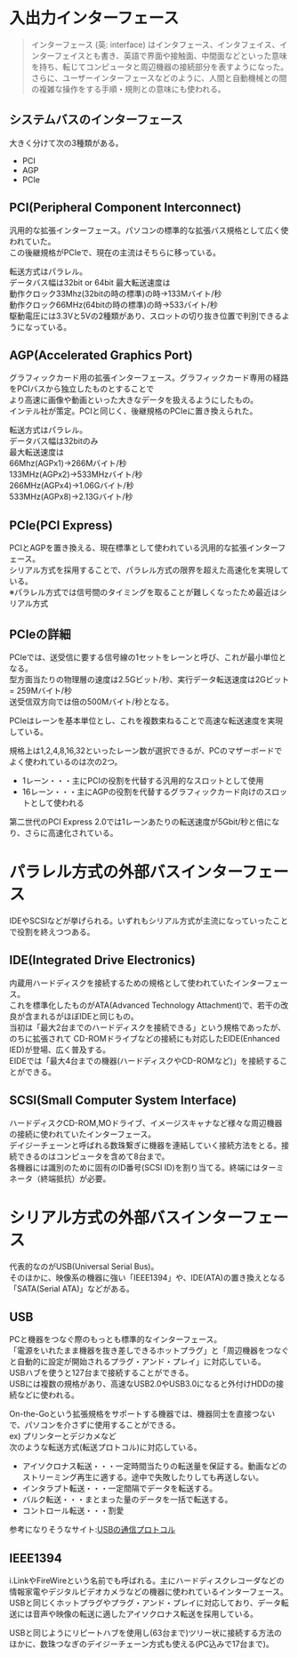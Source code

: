 # 入出力インターフェース

>インターフェース (英: interface) はインタフェース、インタフェイス、インターフェイスとも書き、英語で界面や接触面、中間面などといった意味を持ち、転じてコンピュータと周辺機器の接続部分を表すようになった。さらに、ユーザーインターフェースなどのように、人間と自動機械との間の複雑な操作をする手順・規則との意味にも使われる。

## システムバスのインターフェース

大きく分けて次の3種類がある。  

- PCI
- AGP
- PCIe

## PCI(Peripheral Component Interconnect)

汎用的な拡張インターフェース。パソコンの標準的な拡張バス規格として広く使われていた。  
この後継規格がPCIeで、現在の主流はそちらに移っている。  

転送方式はパラレル。  
データバス幅は32bit or 64bit
最大転送速度は  
動作クロック33Mhz(32bitの時の標準)の時→133Mバイト/秒  
動作クロック66MHz(64bitの時の標準)の時→533バイト/秒  
駆動電圧には3.3Vと5Vの2種類があり、スロットの切り抜き位置で判別できるようになっている。  

## AGP(Accelerated Graphics Port)

グラフィックカード用の拡張インターフェース。グラフィックカード専用の経路をPCIバスから独立したものとすることで  
より高速に画像や動画といった大きなデータを扱えるようにしたもの。  
インテル社が策定。PCIと同じく、後継規格のPCIeに置き換えられた。  

転送方式はパラレル。  
データバス幅は32bitのみ  
最大転送速度は  
66Mhz(AGPx1)→266Mバイト/秒  
133MHz(AGPx2)→533MHzバイト/秒  
266MHz(AGPx4)→1.06Gバイト/秒  
533MHz(AGPx8)→2.13Gバイト/秒


## PCIe(PCI Express)

PCIとAGPを置き換える、現在標準として使われている汎用的な拡張インターフェース。  
シリアル方式を採用することで、パラレル方式の限界を超えた高速化を実現している。  
※パラレル方式では信号間のタイミングを取ることが難しくなったため最近はシリアル方式  



## PCIeの詳細

PCIeでは、送受信に要する信号線の1セットをレーンと呼び、これが最小単位となる。  
型方面当たりの物理層の速度は2.5Gビット/秒、実行データ転送速度は2Gビット = 259Mバイト/秒   
送受信双方向では倍の500Mバイト/秒となる。

PCIeはレーンを基本単位とし、これを複数束ねることで高速な転送速度を実現している。  

規格上は1,2,4,8,16,32といったレーン数が選択できるが、PCのマザーボードでよく使われているのは次の2つ。  

- 1レーン・・・主にPCIの役割を代替する汎用的なスロットとして使用 
- 16レーン・・・主にAGPの役割を代替するグラフィックカード向けのスロットとして使われる  

第二世代のPCI Express 2.0では1レーンあたりの転送速度が5Gbit/秒と倍になり、さらに高速化されている。  


# パラレル方式の外部バスインターフェース

IDEやSCSIなどが挙げられる。いずれもシリアル方式が主流になっていったことで役割を終えつつある。  

## IDE(Integrated Drive Electronics)

内蔵用ハードディスクを接続するための規格として使われていたインターフェース。  
これを標準化したものがATA(Advanced Technology Attachment)で、若干の改良が含まれるがほぼIDEと同じもの。  
当初は「最大2台までのハードディスクを接続できる」という規格であったが、のちに拡張されて
CD-ROMドライブなどの接続にも対応したEIDE(Enhanced IED)が登場、広く普及する。  
EIDEでは「最大4台までの機器(ハードディスクやCD-ROMなど)」を接続することができる。

## SCSI(Small Computer System Interface)

ハードディスクCD-ROM,MOドライブ、イメージスキャナなど様々な周辺機器の接続に使われていたインターフェース。  
デイジーチェーンと呼ばれる数珠繋ぎに機器を連結していく接続方法をとる。接続できるのはコンピュータを含めて8台まで。   
各機器には識別のために固有のID番号(SCSI ID)を割り当てる。終端にはターミネータ（終端抵抗）が必要。

# シリアル方式の外部バスインターフェース

代表的なのがUSB(Universal Serial Bus)。  
そのほかに、映像系の機器に強い「IEEE1394」や、IDE(ATA)の置き換えとなる「SATA(Serial ATA)」などがある。  

## USB

PCと機器をつなぐ際のもっとも標準的なインターフェース。  
「電源をいれたまま機器を抜き差しできるホットプラグ」と「周辺機器をつなぐと自動的に設定が開始されるプラグ・アンド・プレイ」に対応している。  
USBハブを使うと127台まで接続することができる。  
USBには複数の規格があり、高速なUSB2.0やUSB3.0になると外付けHDDの接続などに使われる。

On-the-Goという拡張規格をサポートする機器では、機器同士を直接つないで、パソコンを介さずに使用することができる。  
ex) プリンターとデジカメなど  
次のような転送方式(転送プロトコル)に対応している。  

- アイソクロナス転送・・・一定時間当たりの転送量を保証する。動画などのストリーミング再生に適する。途中で失敗したりしても再送しない。
- インタラプト転送・・・一定間隔でデータを転送する。  
- バルク転送・・・まとまった量のデータを一括で転送する。
- コントロール転送・・・割愛

参考になりそうなサイト:[USBの通信プロトコル](http://www.picfun.com/usb03.html)


## IEEE1394

i.LinkやFireWireという名前でも呼ばれる。主にハードディスクレコーダなどの情報家電やデジタルビデオカメラなどの機器に使われているインターフェース。  
USBと同じくホットプラグやプラグ・アンド・プレイに対応しており、データ転送には音声や映像の転送に適したアイソクロナス転送を採用している。  

USBと同じようにリピートハブを使用し(63台まで)ツリー状に接続する方法のほかに、数珠つなぎのデイジーチェーン方式も使える(PC込みで17台まで)。

